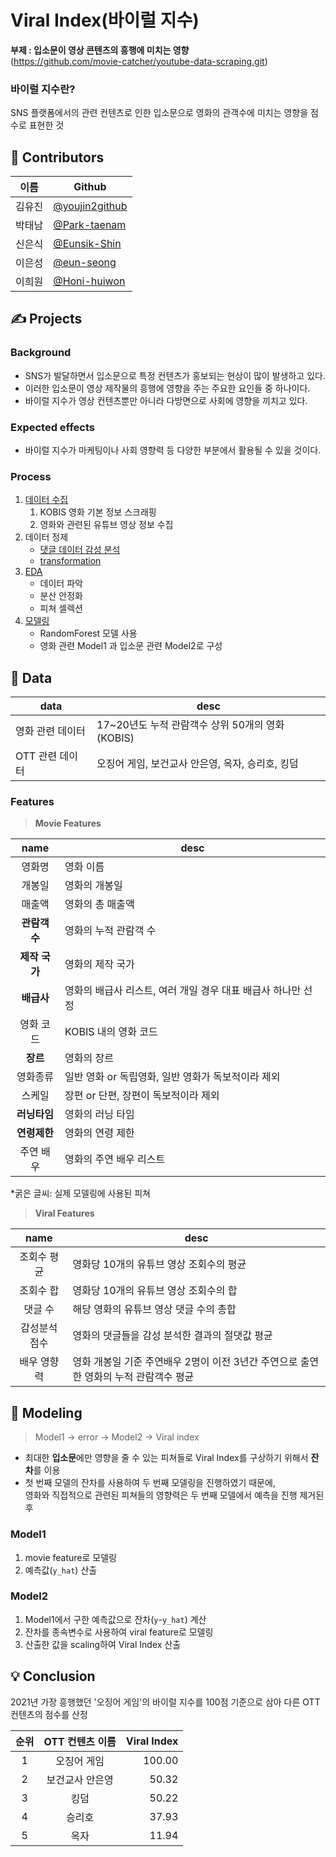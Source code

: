 # Viral Index(바이럴 지수)
**부제 : 입소문이 영상 콘텐츠의 흥행에 미치는 영향**   
(https://github.com/movie-catcher/youtube-data-scraping.git)
### 바이럴 지수란?
SNS 플랫폼에서의 관련 컨텐츠로 인한 입소문으로 영화의 관객수에 미치는 영향을 점수로 표현한 것

## 🙋 Contributors
|이름|Github|
|---|---|
|김유진|[@youjin2github](https://github.com/youjin2github)
|박태남|[@Park-taenam](https://github.com/Park-taenam)
|신은식|[@Eunsik-Shin](https://github.com/Eunsik-Shin)
|이은성|[@eun-seong](https://github.com/eun-seong)
|이희원|[@Honi-huiwon](https://github.com/Honi-huiwon)

## ✍️ Projects
### Background
* SNS가 발달하면서 입소문으로 특정 컨텐츠가 홍보되는 현상이 많이 발생하고 있다.
* 이러한 입소문이 영상 제작물의 흥행에 영향을 주는 주요한 요인들 중 하나이다.
* 바이럴 지수가 영상 컨텐츠뿐만 아니라 다방면으로 사회에 영향을 끼치고 있다.

### Expected effects
* 바이럴 지수가 마케팅이나 사회 영향력 등 다양한 부분에서 활용될 수 있을 것이다.


### Process
1. [데이터 수집](https://github.com/movie-catcher/youtube-data-scraping)
   1. KOBIS 영화 기본 정보 스크래핑
   2. 영화와 관련된 유튜브 영상 정보 수집
2. 데이터 정제
    * [댓글 데이터 감성 분석](https://github.com/movie-catcher/youtube-data-scraping#-%EA%B0%90%EC%84%B1-%EB%B6%84%EC%84%9D)
    * [transformation](https://github.com/movie-catcher/data-analysis#data-transformation)
3. [EDA](https://github.com/movie-catcher/data-analysis#-eda)
   * 데이터 파악
   * 분산 안정화
   * 피쳐 셀렉션
4. [모델링](https://github.com/movie-catcher/modeling)
   * RandomForest 모델 사용
   * 영화 관련 Model1 과 입소문 관련 Model2로 구성


## 💾 Data

|data|desc|
|---|---|
|영화 관련 데이터|17~20년도 누적 관람객수 상위 50개의 영화(KOBIS)|
|OTT 관련 데이터|오징어 게임, 보건교사 안은영, 옥자, 승리호, 킹덤|

### Features

> **Movie Features**

|name|desc|
|:---:|---|
|영화명|영화 이름|
|개봉일|영화의 개봉일|
|매출액|영화의 총 매출액|
|**관람객 수**|영화의 누적 관람객 수|
|**제작 국가**|영화의 제작 국가|
|**배급사**|영화의 배급사 리스트, 여러 개일 경우 대표 배급사 하나만 선정|
|영화 코드|KOBIS 내의 영화 코드|
|**장르**|영화의 장르|
|영화종류|일반 영화 or 독립영화, 일반 영화가 독보적이라 제외|
|스케일|장편 or 단편, 장편이 독보적이라 제외|
|**러닝타임**|영화의 러닝 타임|
|**연령제한**|영화의 연령 제한|
|주연 배우|영화의 주연 배우 리스트|

*굵은 글씨: 실제 모델링에 사용된 피쳐


> **Viral Features**

|name|desc|
|:---:|---|
|조회수 평균|영화당 10개의 유튜브 영상 조회수의 평균|
|조회수 합|영화당 10개의 유튜브 영상 조회수의 합|
|댓글 수|해당 영화의 유튜브 영상 댓글 수의 총합|
|감성분석 점수|영화의 댓글들을 감성 분석한 결과의 절댓값 평균|
|배우 영향력|영화 개봉일 기준 주연배우 2명이 이전 3년간 주연으로 출연한 영화의 누적 관람객수 평균| 

## 🧩 Modeling
> Model1 -> error -> Model2 -> Viral index

* 최대한 **입소문**에만 영향을 줄 수 있는 피쳐들로 Viral Index를 구상하기 위해서 **잔차**를 이용
* 첫 번째 모델의 잔차를 사용하여 두 번째 모델링을 진행하였기 때문에,   
    영화와 직접적으로 관련된 피쳐들의 영향력은  두 번째 모델에서 예측을 진행
제거된 후
### Model1
1. movie feature로 모델링
2. 예측값(`y_hat`) 산출

### Model2
1. Model1에서 구한 예측값으로 잔차(`y`-`y_hat`) 계산
2. 잔차를 종속변수로 사용하여 viral feature로 모델링
3. 산출한 값을 scaling하여 Viral Index 산출

## 💡 Conclusion

2021년 가장 흥행했던 '오징어 게임'의 바이럴 지수를 100점 기준으로 삼아 다른 OTT 컨텐츠의 점수를 산정

|순위|OTT 컨텐츠 이름|Viral Index|
|:---:|:---:|---:|
|1|오징어 게임|100.00|
|2|보건교사 안은영|50.32|
|3|킹덤|50.22|
|4|승리호|37.93|
|5|옥자|11.94|

